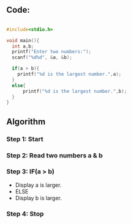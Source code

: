 ## Code:
```c

#include<stdio.h>

void main(){
  int a,b;
  printf("Enter two numbers:");
  scanf("%d%d", &a, &b);

  if(a > b){
    printf("%d is the largest number.",a);
  }
  else{
      printf("%d is the largest number.",b);
  }
}
```
## Algorithm

### Step 1: Start

### Step 2: Read two numbers a & b

### Step 3: IF(a > b)
- Display a is larger.
- ELSE
- Display b is larger.

### Step 4: Stop